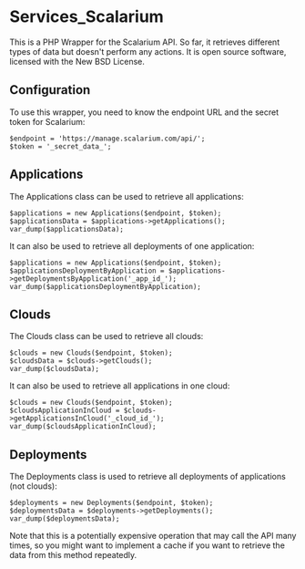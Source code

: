 Services_Scalarium
==================

This is a PHP Wrapper for the Scalarium API. So far, it retrieves different types of data but doesn't perform any actions.
It is open source software, licensed with the New BSD License.

## Configuration

To use this wrapper, you need to know the endpoint URL and the secret token for Scalarium:

    $endpoint = 'https://manage.scalarium.com/api/';
    $token = '_secret_data_';

## Applications

The Applications class can be used to retrieve all applications:

    $applications = new Applications($endpoint, $token);
    $applicationsData = $applications->getApplications();
    var_dump($applicationsData);

It can also be used to retrieve all deployments of one application:

    $applications = new Applications($endpoint, $token);
    $applicationsDeploymentByApplication = $applications->getDeploymentsByApplication('_app_id_');
    var_dump($applicationsDeploymentByApplication);

## Clouds

The Clouds class can be used to retrieve all clouds:

    $clouds = new Clouds($endpoint, $token);
    $cloudsData = $clouds->getClouds();
    var_dump($cloudsData);

It can also be used to retrieve all applications in one cloud:

    $clouds = new Clouds($endpoint, $token);
    $cloudsApplicationInCloud = $clouds->getApplicationsInCloud('_cloud_id_');
    var_dump($cloudsApplicationInCloud);

## Deployments

The Deployments class is used to retrieve all deployments of applications (not clouds):

    $deployments = new Deployments($endpoint, $token);
    $deploymentsData = $deployments->getDeployments();
    var_dump($deploymentsData);

Note that this is a potentially expensive operation that may call the API many times, so you might want to
implement a cache if you want to retrieve the data from this method repeatedly.
